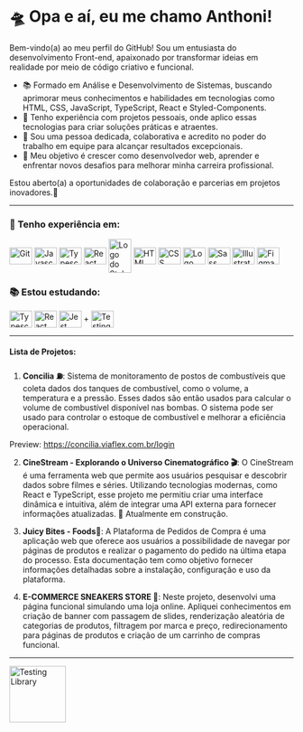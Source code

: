 # 🛸 Opa e aí, eu me chamo Anthoni! 

Bem-vindo(a) ao meu perfil do GitHub! Sou um entusiasta do desenvolvimento Front-end, apaixonado por transformar ideias em realidade por meio de código criativo e funcional.
  
-   📚 Formado em Análise e Desenvolvimento de Sistemas, buscando aprimorar meus conhecimentos e habilidades em tecnologias como HTML, CSS, JavaScript, TypeScript, React e Styled-Components.
-   🚀 Tenho experiência com projetos pessoais, onde aplico essas tecnologias para criar soluções práticas e atraentes.
-   🤝 Sou uma pessoa dedicada, colaborativa e acredito no poder do trabalho em equipe para alcançar resultados excepcionais.
-   🌱 Meu objetivo é crescer como desenvolvedor web, aprender e enfrentar novos desafios para melhorar minha carreira profissional.

Estou aberto(a) a oportunidades de colaboração e parcerias em projetos inovadores.🚀

<hr/>

### 🚀 Tenho experiência em:

<div style="display: inline_block">
 <img align="center"  alt="Git" height="30" width="40" src="https://cdn.jsdelivr.net/gh/devicons/devicon/icons/git/git-original.svg" />
<img  align="center" alt="Javascript" height="30" width="40" src="https://cdn.jsdelivr.net/gh/devicons/devicon/icons/javascript/javascript-original.svg" />
<img  align="center" alt="Typescript" height="30" width="40" src="https://cdn.jsdelivr.net/gh/devicons/devicon/icons/typescript/typescript-original.svg" />
<img align="center" alt="React" height="30" width="40" src="https://cdn.jsdelivr.net/gh/devicons/devicon/icons/react/react-original.svg" />
 <img align="center" alt="Logo do Styled Components" height="60" width="40" src="https://cdn.sanity.io/images/djtlwm1o/production/cd48e3fba521deb47078ea36b7073e2f0e511af7-257x286.png">
  <img align="center" alt="HTML" height="30" width="40"  src="https://cdn.jsdelivr.net/gh/devicons/devicon/icons/html5/html5-original.svg" />
 <img  align="center" alt="CSS" height="30" width="40"  src="https://cdn.jsdelivr.net/gh/devicons/devicon/icons/css3/css3-original.svg" />
 <img align="center" alt="Logo Bootstrap" height="30" width="40" src="https://getbootstrap.com/docs/5.2/assets/brand/bootstrap-logo-shadow.png">
 <img align="center" alt="Sass" height="30" width="40" src="https://cdn.jsdelivr.net/gh/devicons/devicon/icons/sass/sass-original.svg" />
<img align="center" alt="Illustrator" height="30" width="40" src="https://cdn.jsdelivr.net/gh/devicons/devicon/icons/illustrator/illustrator-plain.svg" />
 <img align="center"  alt="Figma" height="30" width="40" src="https://cdn.jsdelivr.net/gh/devicons/devicon/icons/figma/figma-original.svg" />

</div>
   
### 📚 Estou estudando:

<div style="display: inline_block">
 <img  align="center" alt="Typescript" height="30" width="40" src="https://cdn.jsdelivr.net/gh/devicons/devicon/icons/typescript/typescript-original.svg" />
 <img align="center" alt="React" height="30" width="40" src="https://cdn.jsdelivr.net/gh/devicons/devicon/icons/react/react-original.svg" />
<img align="center" alt="Jest" height="30" width="40" src="https://cdn.jsdelivr.net/gh/devicons/devicon/icons/jest/jest-plain.svg" /> +
   <img align="center" alt="Testing Library" height="30" width="40" src="https://testing-library.com/img/octopus-64x64.png" />       

</div>
 
 <hr/>

 
#### Lista de Projetos:
1. **Concilia ⛽**: Sistema de monitoramento de postos de combustíveis que coleta dados dos tanques de combustível, como o volume, a temperatura e a pressão. Esses dados são então usados para calcular o volume de combustível disponível nas bombas. O sistema pode ser usado para controlar o estoque de combustível e melhorar a eficiência operacional.

Preview: https://concilia.viaflex.com.br/login

2.  **CineStream - Explorando o Universo Cinematográfico 🎬**: O CineStream é uma ferramenta web que permite aos usuários pesquisar e descobrir dados sobre filmes e séries. Utilizando tecnologias modernas, como React e TypeScript, esse projeto me permitiu criar uma interface dinâmica e intuitiva, além de integrar uma API externa para fornecer informações atualizadas. 🚧 Atualmente em construção.

3.  **Juicy Bites - Foods🍔**: A Plataforma de Pedidos de Compra é uma aplicação web que oferece aos usuários a possibilidade de navegar por páginas de produtos e realizar o pagamento do pedido na última etapa do processo. Esta documentação tem como objetivo fornecer informações detalhadas sobre a instalação, configuração e uso da plataforma.

4. **E-COMMERCE SNEAKERS STORE 👟**: Neste projeto, desenvolvi uma página funcional simulando uma loja online. Apliquei conhecimentos em criação de banner com passagem de slides, renderização aleatória de categorias de produtos, filtragem por marca e preço, redirecionamento para páginas de produtos e criação de um carrinho de compras funcional.

<hr/>

 <div style="display: inline_block">
   <a href="https://www.linkedin.com/in/anthoni-broering-dos-santos/" target="_blank"><img align="center"  alt="Testing Library" height="100" src="https://cdn.jsdelivr.net/gh/devicons/devicon/icons/linkedin/linkedin-original-wordmark.svg"></a>
 </div>
